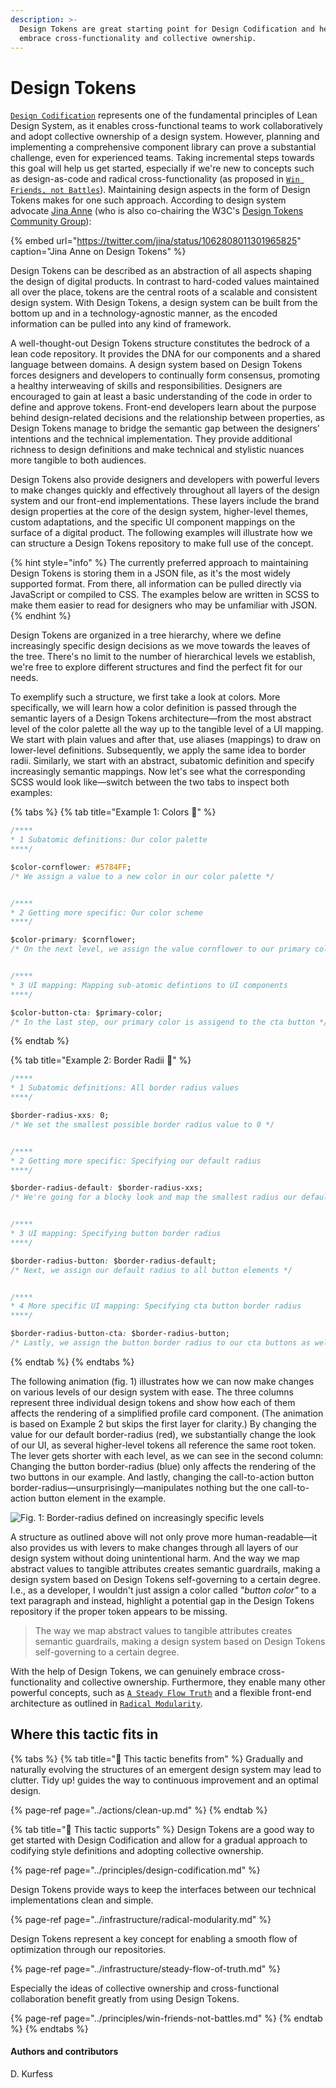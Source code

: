 ```yaml
---
description: >-
  Design Tokens are great starting point for Design Codification and help us
  embrace cross-functionality and collective ownership.
---
```


# Design Tokens

[`Design Codification`](../principles/design-codification.md) represents one of the fundamental principles of Lean Design System, as it enables cross-functional teams to work collaboratively and adopt collective ownership of a design system. However, planning and implementing a comprehensive component library can prove a substantial challenge, even for experienced teams. Taking incremental steps towards this goal will help us get started, especially if we're new to concepts such as design-as-code and radical cross-functionality \(as proposed in [`Win Friends, not Battles`](../principles/win-friends-not-battles.md)\). Maintaining design aspects in the form of Design Tokens makes for one such approach. According to design system advocate [Jina Anne](https://twitter.com/jina) \(who is also co-chairing the W3C's [Design Tokens Community Group](https://www.w3.org/groups/cg/design-tokens)\):

{% embed url="https://twitter.com/jina/status/1062808011301965825" caption="Jina Anne on Design Tokens" %}

Design Tokens can be described as an abstraction of all aspects shaping the design of digital products. In contrast to hard-coded values maintained all over the place, tokens are the central roots of a scalable and consistent design system. With Design Tokens, a design system can be built from the bottom up and in a technology-agnostic manner, as the encoded information can be pulled into any kind of framework.

A well-thought-out Design Tokens structure constitutes the bedrock of a lean code repository. It provides the DNA for our components and a shared language between domains. A design system based on Design Tokens forces designers and developers to continually form consensus, promoting a healthy interweaving of skills and responsibilities. Designers are encouraged to gain at least a basic understanding of the code in order to define and approve tokens. Front-end developers learn about the purpose behind design-related decisions and the relationship between properties, as Design Tokens manage to bridge the semantic gap between the designers' intentions and the technical implementation. They provide additional richness to design definitions and make technical and stylistic nuances more tangible to both audiences.

Design Tokens also provide designers and developers with powerful levers to make changes quickly and effectively throughout all layers of the design system and our front-end implementations. These layers include the brand design properties at the core of the design system, higher-level themes, custom adaptations, and the specific UI component mappings on the surface of a digital product. The following examples will illustrate how we can structure a Design Tokens repository to make full use of the concept.

{% hint style="info" %}
The currently preferred approach to maintaining Design Tokens is storing them in a JSON file, as it's the most widely supported format. From there, all information can be pulled directly via JavaScript or compiled to CSS. The examples below are written in SCSS to make them easier to read for designers who may be unfamiliar with JSON.
{% endhint %}

Design Tokens are organized in a tree hierarchy, where we define increasingly specific design decisions as we move towards the leaves of the tree. There's no limit to the number of hierarchical levels we establish, we're free to explore different structures and find the perfect fit for our needs.

To exemplify such a structure, we first take a look at colors. More specifically, we will learn how a color definition is passed through the semantic layers of a Design Tokens architecture—from the most abstract level of the color palette all the way up to the tangible level of a UI mapping. We start with plain values and after that, use aliases \(mappings\) to draw on lower-level definitions. Subsequently, we apply the same idea to border radii. Similarly, we start with an abstract, subatomic definition and specify increasingly semantic mappings. Now let's see what the corresponding SCSS would look like—switch between the two tabs to inspect both examples:

{% tabs %}
{% tab title="Example 1: Colors  🎨" %}
```css
/****
* 1 Subatomic definitions: Our color palette 
****/

$color-cornflower: #5784FF; 
/* We assign a value to a new color in our color palette */


/****
* 2 Getting more specific: Our color scheme 
****/

$color-primary: $cornflower;
/* On the next level, we assign the value cornflower to our primary color */


/****
* 3 UI mapping: Mapping sub-atomic defintions to UI components 
****/

$color-button-cta: $primary-color;
/* In the last step, our primary color is assigend to the cta button */
```
{% endtab %}

{% tab title="Example 2: Border Radii  📐" %}
```css
/****
* 1 Subatomic definitions: All border radius values
****/

$border-radius-xxs: 0; 
/* We set the smallest possible border radius value to 0 */


/****
* 2 Getting more specific: Specifying our default radius
****/

$border-radius-default: $border-radius-xxs;
/* We're going for a blocky look and map the smallest radius our default */


/****
* 3 UI mapping: Specifying button border radius
****/

$border-radius-button: $border-radius-default;
/* Next, we assign our default radius to all button elements */


/****
* 4 More specific UI mapping: Specifying cta button border radius
****/

$border-radius-button-cta: $border-radius-button;
/* Lastly, we assign the button border radius to our cta buttons as well */
```
{% endtab %}
{% endtabs %}

The following animation \(fig. 1\) illustrates how we can now make changes on various levels of our design system with ease. The three columns represent three individual design tokens and show how each of them affects the rendering of a simplified profile card component. \(The animation is based on Example 2 but skips the first layer for clarity.\) By changing the value for our default border-radius \(red\), we substantially change the look of our UI, as several higher-level tokens all reference the same root token. The lever gets shorter with each level, as we can see in the second column: Changing the button border-radius \(blue\) only affects the rendering of the two buttons in our example. And lastly, changing the call-to-action button border-radius—unsurprisingly—manipulates nothing but the one call-to-action button element in the example.

![Fig. 1: Border-radius defined on increasingly specific levels](../../.gitbook/assets/anim_tokens_lever.png)

A structure as outlined above will not only prove more human-readable—it also provides us with levers to make changes through all layers of our design system without doing unintentional harm. And the way we map abstract values to tangible attributes creates semantic guardrails, making a design system based on Design Tokens self-governing to a certain degree. I.e., as a developer, I wouldn't just assign a color called _"button color"_ to a text paragraph and instead, highlight a potential gap in the Design Tokens repository if the proper token appears to be missing.

> The way we map abstract values to tangible attributes creates semantic guardrails, making a design system based on Design Tokens self-governing to a certain degree.

With the help of Design Tokens, we can genuinely embrace cross-functionality and collective ownership. Furthermore, they enable many other powerful concepts, such as [`A Steady Flow Truth`](../infrastructure/steady-flow-of-truth.md) and a flexible front-end architecture as outlined in [`Radical Modularity`](../infrastructure/radical-modularity.md).

## Where this tactic fits in

{% tabs %}
{% tab title="🙏  This tactic benefits from" %}
Gradually and naturally evolving the structures of an emergent design system may lead to clutter. Tidy up! guides the way to continuous improvement and an optimal design.

{% page-ref page="../actions/clean-up.md" %}
{% endtab %}

{% tab title="💪  This tactic supports" %}
Design Tokens are a good way to get started with Design Codification and allow for a gradual approach to codifying style definitions and adopting collective ownership.

{% page-ref page="../principles/design-codification.md" %}

Design Tokens provide ways to keep the interfaces between our technical implementations clean and simple.

{% page-ref page="../infrastructure/radical-modularity.md" %}

Design Tokens represent a key concept for enabling a smooth flow of optimization through our repositories.

{% page-ref page="../infrastructure/steady-flow-of-truth.md" %}

Especially the ideas of collective ownership and cross-functional collaboration benefit greatly from using Design Tokens.

{% page-ref page="../principles/win-friends-not-battles.md" %}
{% endtab %}
{% endtabs %}

#### Authors and contributors

D. Kurfess

